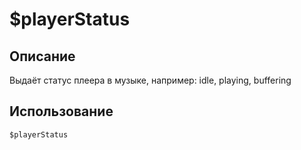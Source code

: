# $playerStatus

## Описание
Выдаёт статус плеера в музыке, например: idle, playing, buffering
## Использование
```js
$playerStatus
```
